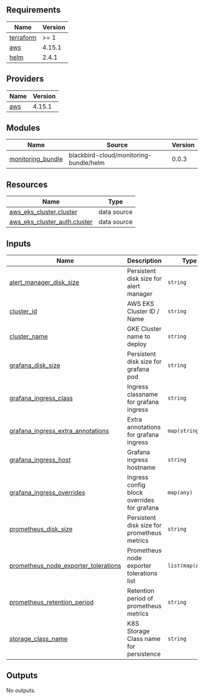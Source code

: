 ## Requirements

| Name | Version |
|------|---------|
| <a name="requirement_terraform"></a> [terraform](#requirement\_terraform) | >= 1 |
| <a name="requirement_aws"></a> [aws](#requirement\_aws) | 4.15.1 |
| <a name="requirement_helm"></a> [helm](#requirement\_helm) | 2.4.1 |

## Providers

| Name | Version |
|------|---------|
| <a name="provider_aws"></a> [aws](#provider\_aws) | 4.15.1 |

## Modules

| Name | Source | Version |
|------|--------|---------|
| <a name="module_monitoring_bundle"></a> [monitoring\_bundle](#module\_monitoring\_bundle) | blackbird-cloud/monitoring-bundle/helm | 0.0.3 |

## Resources

| Name | Type |
|------|------|
| [aws_eks_cluster.cluster](https://registry.terraform.io/providers/hashicorp/aws/4.15.1/docs/data-sources/eks_cluster) | data source |
| [aws_eks_cluster_auth.cluster](https://registry.terraform.io/providers/hashicorp/aws/4.15.1/docs/data-sources/eks_cluster_auth) | data source |

## Inputs

| Name | Description | Type | Default | Required |
|------|-------------|------|---------|:--------:|
| <a name="input_alert_manager_disk_size"></a> [alert\_manager\_disk\_size](#input\_alert\_manager\_disk\_size) | Persistent disk size for alert manager | `string` | `"5Gi"` | no |
| <a name="input_cluster_id"></a> [cluster\_id](#input\_cluster\_id) | AWS EKS Cluster ID / Name | `string` | n/a | yes |
| <a name="input_cluster_name"></a> [cluster\_name](#input\_cluster\_name) | GKE Cluster name to deploy | `string` | n/a | yes |
| <a name="input_grafana_disk_size"></a> [grafana\_disk\_size](#input\_grafana\_disk\_size) | Persistent disk size for grafana pod | `string` | `"5Gi"` | no |
| <a name="input_grafana_ingress_class"></a> [grafana\_ingress\_class](#input\_grafana\_ingress\_class) | Ingress classname for grafana ingress | `string` | `"nginx"` | no |
| <a name="input_grafana_ingress_extra_annotations"></a> [grafana\_ingress\_extra\_annotations](#input\_grafana\_ingress\_extra\_annotations) | Extra annotations for grafana ingress | `map(string)` | `{}` | no |
| <a name="input_grafana_ingress_host"></a> [grafana\_ingress\_host](#input\_grafana\_ingress\_host) | Grafana ingress hostname | `string` | n/a | yes |
| <a name="input_grafana_ingress_overrides"></a> [grafana\_ingress\_overrides](#input\_grafana\_ingress\_overrides) | Ingress config block overrides for grafana | `map(any)` | `{}` | no |
| <a name="input_prometheus_disk_size"></a> [prometheus\_disk\_size](#input\_prometheus\_disk\_size) | Persistent disk size for prometheus metrics | `string` | `"8Gi"` | no |
| <a name="input_prometheus_node_exporter_tolerations"></a> [prometheus\_node\_exporter\_tolerations](#input\_prometheus\_node\_exporter\_tolerations) | Prometheus node exporter tolerations list | `list(map(any))` | n/a | yes |
| <a name="input_prometheus_retention_period"></a> [prometheus\_retention\_period](#input\_prometheus\_retention\_period) | Retention period of prometheus metrics | `string` | `"30d"` | no |
| <a name="input_storage_class_name"></a> [storage\_class\_name](#input\_storage\_class\_name) | K8S Storage Class name for persistence | `string` | `"standard-rwo"` | no |

## Outputs

No outputs.
